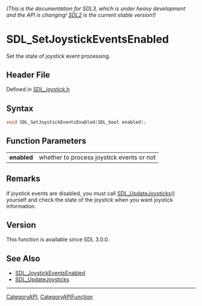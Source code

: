 ###### (This is the documentation for SDL3, which is under heavy development and the API is changing! [SDL2](https://wiki.libsdl.org/SDL2/) is the current stable version!)
# SDL_SetJoystickEventsEnabled

Set the state of joystick event processing.

## Header File

Defined in [SDL_joystick.h](https://github.com/libsdl-org/SDL/blob/main/include/SDL3/SDL_joystick.h)

## Syntax

```c
void SDL_SetJoystickEventsEnabled(SDL_bool enabled);

```

## Function Parameters

|                 |                                           |
| --------------- | ----------------------------------------- |
| **enabled**     | whether to process joystick events or not |

## Remarks

If joystick events are disabled, you must call
[SDL_UpdateJoysticks](SDL_UpdateJoysticks)() yourself and check the state
of the joystick when you want joystick information.

## Version

This function is available since SDL 3.0.0.

## See Also

* [SDL_JoystickEventsEnabled](SDL_JoystickEventsEnabled)
* [SDL_UpdateJoysticks](SDL_UpdateJoysticks)

----
[CategoryAPI](CategoryAPI), [CategoryAPIFunction](CategoryAPIFunction)

